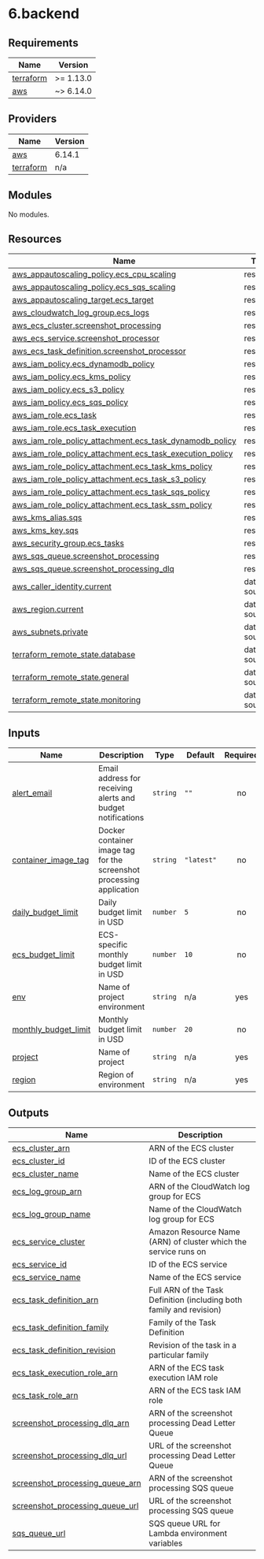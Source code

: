 # 6.backend

<!-- BEGIN_TF_DOCS -->
## Requirements

| Name | Version |
|------|---------|
| <a name="requirement_terraform"></a> [terraform](#requirement\_terraform) | >= 1.13.0 |
| <a name="requirement_aws"></a> [aws](#requirement\_aws) | ~> 6.14.0 |

## Providers

| Name | Version |
|------|---------|
| <a name="provider_aws"></a> [aws](#provider\_aws) | 6.14.1 |
| <a name="provider_terraform"></a> [terraform](#provider\_terraform) | n/a |

## Modules

No modules.

## Resources

| Name | Type |
|------|------|
| [aws_appautoscaling_policy.ecs_cpu_scaling](https://registry.terraform.io/providers/hashicorp/aws/latest/docs/resources/appautoscaling_policy) | resource |
| [aws_appautoscaling_policy.ecs_sqs_scaling](https://registry.terraform.io/providers/hashicorp/aws/latest/docs/resources/appautoscaling_policy) | resource |
| [aws_appautoscaling_target.ecs_target](https://registry.terraform.io/providers/hashicorp/aws/latest/docs/resources/appautoscaling_target) | resource |
| [aws_cloudwatch_log_group.ecs_logs](https://registry.terraform.io/providers/hashicorp/aws/latest/docs/resources/cloudwatch_log_group) | resource |
| [aws_ecs_cluster.screenshot_processing](https://registry.terraform.io/providers/hashicorp/aws/latest/docs/resources/ecs_cluster) | resource |
| [aws_ecs_service.screenshot_processor](https://registry.terraform.io/providers/hashicorp/aws/latest/docs/resources/ecs_service) | resource |
| [aws_ecs_task_definition.screenshot_processor](https://registry.terraform.io/providers/hashicorp/aws/latest/docs/resources/ecs_task_definition) | resource |
| [aws_iam_policy.ecs_dynamodb_policy](https://registry.terraform.io/providers/hashicorp/aws/latest/docs/resources/iam_policy) | resource |
| [aws_iam_policy.ecs_kms_policy](https://registry.terraform.io/providers/hashicorp/aws/latest/docs/resources/iam_policy) | resource |
| [aws_iam_policy.ecs_s3_policy](https://registry.terraform.io/providers/hashicorp/aws/latest/docs/resources/iam_policy) | resource |
| [aws_iam_policy.ecs_sqs_policy](https://registry.terraform.io/providers/hashicorp/aws/latest/docs/resources/iam_policy) | resource |
| [aws_iam_role.ecs_task](https://registry.terraform.io/providers/hashicorp/aws/latest/docs/resources/iam_role) | resource |
| [aws_iam_role.ecs_task_execution](https://registry.terraform.io/providers/hashicorp/aws/latest/docs/resources/iam_role) | resource |
| [aws_iam_role_policy_attachment.ecs_task_dynamodb_policy](https://registry.terraform.io/providers/hashicorp/aws/latest/docs/resources/iam_role_policy_attachment) | resource |
| [aws_iam_role_policy_attachment.ecs_task_execution_policy](https://registry.terraform.io/providers/hashicorp/aws/latest/docs/resources/iam_role_policy_attachment) | resource |
| [aws_iam_role_policy_attachment.ecs_task_kms_policy](https://registry.terraform.io/providers/hashicorp/aws/latest/docs/resources/iam_role_policy_attachment) | resource |
| [aws_iam_role_policy_attachment.ecs_task_s3_policy](https://registry.terraform.io/providers/hashicorp/aws/latest/docs/resources/iam_role_policy_attachment) | resource |
| [aws_iam_role_policy_attachment.ecs_task_sqs_policy](https://registry.terraform.io/providers/hashicorp/aws/latest/docs/resources/iam_role_policy_attachment) | resource |
| [aws_iam_role_policy_attachment.ecs_task_ssm_policy](https://registry.terraform.io/providers/hashicorp/aws/latest/docs/resources/iam_role_policy_attachment) | resource |
| [aws_kms_alias.sqs](https://registry.terraform.io/providers/hashicorp/aws/latest/docs/resources/kms_alias) | resource |
| [aws_kms_key.sqs](https://registry.terraform.io/providers/hashicorp/aws/latest/docs/resources/kms_key) | resource |
| [aws_security_group.ecs_tasks](https://registry.terraform.io/providers/hashicorp/aws/latest/docs/resources/security_group) | resource |
| [aws_sqs_queue.screenshot_processing](https://registry.terraform.io/providers/hashicorp/aws/latest/docs/resources/sqs_queue) | resource |
| [aws_sqs_queue.screenshot_processing_dlq](https://registry.terraform.io/providers/hashicorp/aws/latest/docs/resources/sqs_queue) | resource |
| [aws_caller_identity.current](https://registry.terraform.io/providers/hashicorp/aws/latest/docs/data-sources/caller_identity) | data source |
| [aws_region.current](https://registry.terraform.io/providers/hashicorp/aws/latest/docs/data-sources/region) | data source |
| [aws_subnets.private](https://registry.terraform.io/providers/hashicorp/aws/latest/docs/data-sources/subnets) | data source |
| [terraform_remote_state.database](https://registry.terraform.io/providers/hashicorp/terraform/latest/docs/data-sources/remote_state) | data source |
| [terraform_remote_state.general](https://registry.terraform.io/providers/hashicorp/terraform/latest/docs/data-sources/remote_state) | data source |
| [terraform_remote_state.monitoring](https://registry.terraform.io/providers/hashicorp/terraform/latest/docs/data-sources/remote_state) | data source |

## Inputs

| Name | Description | Type | Default | Required |
|------|-------------|------|---------|:--------:|
| <a name="input_alert_email"></a> [alert\_email](#input\_alert\_email) | Email address for receiving alerts and budget notifications | `string` | `""` | no |
| <a name="input_container_image_tag"></a> [container\_image\_tag](#input\_container\_image\_tag) | Docker container image tag for the screenshot processing application | `string` | `"latest"` | no |
| <a name="input_daily_budget_limit"></a> [daily\_budget\_limit](#input\_daily\_budget\_limit) | Daily budget limit in USD | `number` | `5` | no |
| <a name="input_ecs_budget_limit"></a> [ecs\_budget\_limit](#input\_ecs\_budget\_limit) | ECS-specific monthly budget limit in USD | `number` | `10` | no |
| <a name="input_env"></a> [env](#input\_env) | Name of project environment | `string` | n/a | yes |
| <a name="input_monthly_budget_limit"></a> [monthly\_budget\_limit](#input\_monthly\_budget\_limit) | Monthly budget limit in USD | `number` | `20` | no |
| <a name="input_project"></a> [project](#input\_project) | Name of project | `string` | n/a | yes |
| <a name="input_region"></a> [region](#input\_region) | Region of environment | `string` | n/a | yes |

## Outputs

| Name | Description |
|------|-------------|
| <a name="output_ecs_cluster_arn"></a> [ecs\_cluster\_arn](#output\_ecs\_cluster\_arn) | ARN of the ECS cluster |
| <a name="output_ecs_cluster_id"></a> [ecs\_cluster\_id](#output\_ecs\_cluster\_id) | ID of the ECS cluster |
| <a name="output_ecs_cluster_name"></a> [ecs\_cluster\_name](#output\_ecs\_cluster\_name) | Name of the ECS cluster |
| <a name="output_ecs_log_group_arn"></a> [ecs\_log\_group\_arn](#output\_ecs\_log\_group\_arn) | ARN of the CloudWatch log group for ECS |
| <a name="output_ecs_log_group_name"></a> [ecs\_log\_group\_name](#output\_ecs\_log\_group\_name) | Name of the CloudWatch log group for ECS |
| <a name="output_ecs_service_cluster"></a> [ecs\_service\_cluster](#output\_ecs\_service\_cluster) | Amazon Resource Name (ARN) of cluster which the service runs on |
| <a name="output_ecs_service_id"></a> [ecs\_service\_id](#output\_ecs\_service\_id) | ID of the ECS service |
| <a name="output_ecs_service_name"></a> [ecs\_service\_name](#output\_ecs\_service\_name) | Name of the ECS service |
| <a name="output_ecs_task_definition_arn"></a> [ecs\_task\_definition\_arn](#output\_ecs\_task\_definition\_arn) | Full ARN of the Task Definition (including both family and revision) |
| <a name="output_ecs_task_definition_family"></a> [ecs\_task\_definition\_family](#output\_ecs\_task\_definition\_family) | Family of the Task Definition |
| <a name="output_ecs_task_definition_revision"></a> [ecs\_task\_definition\_revision](#output\_ecs\_task\_definition\_revision) | Revision of the task in a particular family |
| <a name="output_ecs_task_execution_role_arn"></a> [ecs\_task\_execution\_role\_arn](#output\_ecs\_task\_execution\_role\_arn) | ARN of the ECS task execution IAM role |
| <a name="output_ecs_task_role_arn"></a> [ecs\_task\_role\_arn](#output\_ecs\_task\_role\_arn) | ARN of the ECS task IAM role |
| <a name="output_screenshot_processing_dlq_arn"></a> [screenshot\_processing\_dlq\_arn](#output\_screenshot\_processing\_dlq\_arn) | ARN of the screenshot processing Dead Letter Queue |
| <a name="output_screenshot_processing_dlq_url"></a> [screenshot\_processing\_dlq\_url](#output\_screenshot\_processing\_dlq\_url) | URL of the screenshot processing Dead Letter Queue |
| <a name="output_screenshot_processing_queue_arn"></a> [screenshot\_processing\_queue\_arn](#output\_screenshot\_processing\_queue\_arn) | ARN of the screenshot processing SQS queue |
| <a name="output_screenshot_processing_queue_url"></a> [screenshot\_processing\_queue\_url](#output\_screenshot\_processing\_queue\_url) | URL of the screenshot processing SQS queue |
| <a name="output_sqs_queue_url"></a> [sqs\_queue\_url](#output\_sqs\_queue\_url) | SQS queue URL for Lambda environment variables |
<!-- END_TF_DOCS -->
